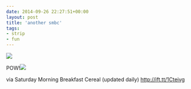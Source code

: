 ```yaml
---
date: 2014-09-26 22:27:51+00:00
layout: post
title: 'another smbc'
tags:
- strip
- fun
---
```


![](http://ift.tt/1qCqaCy)  


POW!![](http://ift.tt/1qCq9yx)  
  

via Saturday Morning Breakfast Cereal (updated daily) http://ift.tt/1Cteivg
